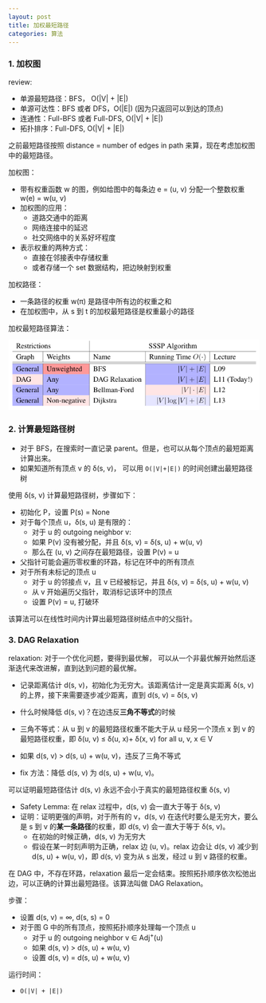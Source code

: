 ```yaml
---
layout: post
title: 加权最短路径
categories: 算法
---
```


### 1. 加权图

review:
* 单源最短路径：BFS， O(\|V\| + \|E\|)
* 单源可达性：BFS 或者 DFS，O(\|E\|) (因为只返回可以到达的顶点)
* 连通性：Full-BFS 或者 Full-DFS, O(\|V\| + \|E\|)
* 拓扑排序：Full-DFS, O(\|V\| + \|E\|)

之前最短路径按照 distance = number of edges in path 来算，现在考虑加权图中的最短路径。

加权图：
* 带有权重函数 w 的图，例如给图中的每条边 e = (u, v) 分配一个整数权重 w(e) = w(u, v)
* 加权图的应用：
    - 道路交通中的距离
    - 网络连接中的延迟
    - 社交网络中的关系好坏程度
* 表示权重的两种方式：
    - 直接在邻接表中存储权重
    - 或者存储一个 set 数据结构，把边映射到权重

加权路径：
* 一条路径的权重 w(π) 是路径中所有边的权重之和
* 在加权图中，从 s 到 t 的加权最短路径是权重最小的路径

加权最短路径算法：

<div align=center>
<img 
src="/image/%E7%AE%97%E6%B3%95/%E7%AE%97%E6%B3%95-0010-1.png" 
width = "600" />
<p></p>
</div>

### 2. 计算最短路径树
* 对于 BFS，在搜索时一直记录 parent。但是，也可以从每个顶点的最短距离计算出来。
* 如果知道所有顶点 v 的 δ(s, v)， 可以用 `O(|V|+|E|)` 的时间创建出最短路径树

使用 δ(s, v) 计算最短路径树，步骤如下：
* 初始化 P，设置 P(s) = None
* 对于每个顶点 u，δ(s, u) 是有限的：
    - 对于 u 的 outgoing neighbor v:
    - 如果 P(v) 没有被分配，并且 δ(s, v) = δ(s, u) + w(u, v)
    - 那么在 (u, v) 之间存在最短路径，设置 P(v) = u
* 父指针可能会遍历零权重的环路，标记在环中的所有顶点
* 对于所有未标记的顶点 u
    - 对于 u 的邻接点 v，且 v 已经被标记，并且 δ(s, v) = δ(s, u) + w(u, v)
    - 从 v 开始遍历父指针，取消标记该环中的顶点
    - 设置 P(v) = u, 打破环

该算法可以在线性时间内计算出最短路径树结点中的父指针。

### 3. DAG Relaxation

relaxation: 对于一个优化问题，要得到最优解， 可以从一个非最优解开始然后逐渐迭代来改进解，直到达到问题的最优解。

* 记录距离估计 d(s, v)，初始化为无穷大。该距离估计一定是真实距离 δ(s, v) 的上界，接下来需要逐步减少距离，直到 d(s, v) = δ(s, v)
* 什么时候降低 d(s, v)？在边违反**三角不等式**的时候

* 三角不等式：从 u 到 v 的最短路径权重不能大于从 u 经另一个顶点 x 到 v 的最短路径权重，即 δ(u, v) ≤ δ(u, x)+ δ(x, v) for all u, v, x ∈ V
* 如果 d(s, v) > d(s, u) + w(u, v)，违反了三角不等式
* fix 方法：降低 d(s, v) 为 d(s, u) + w(u, v)。

可以证明最短路径估计 d(s, v) 永远不会小于真实的最短路径权重 δ(s, v)
* Safety Lemma: 在 relax 过程中，d(s, v) 会一直大于等于 δ(s, v)
* 证明：证明更强的声明，对于所有的 v，d(s, v) 在迭代时要么是无穷大，要么是 s 到 v 的**某一条路径**的权重，即 d(s, v) 会一直大于等于 δ(s, v)。
    - 在初始的时候正确，d(s, v) 为无穷大
    - 假设在某一时刻声明为正确，relax 边 (u, v)。relax 边会让 d(s, v) 减少到 d(s, u) + w(u, v)，即 d(s, v) 变为从 s 出发，经过 u 到 v 路径的权重。


在 DAG 中，不存在环路，relaxation 最后一定会结束。按照拓扑顺序依次松弛出边，可以正确的计算出最短路径。该算法叫做 DAG Relaxation。

步骤：
* 设置 d(s, v) = ∞, d(s, s) = 0
* 对于图 G 中的所有顶点，按照拓扑顺序处理每一个顶点 u
    - 对于 u 的 outgoing neighbor v ∈ Adj<sup>+</sup>(u)
    - 如果 d(s, v) > d(s, u) + w(u, v)
    - 设置 d(s, v) = d(s, u) + w(u, v)

运行时间：
* `O(|V| + |E|)`